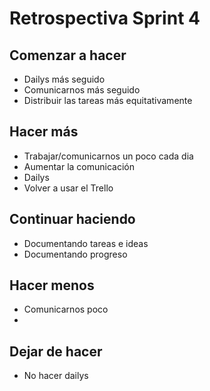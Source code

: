 # Retrospectiva Sprint 4

## Comenzar a hacer
- Dailys más seguido
- Comunicarnos más seguido
- Distribuir las tareas más equitativamente 

## Hacer más
- Trabajar/comunicarnos un poco cada dia
- Aumentar la comunicación
- Dailys
- Volver a usar el Trello

## Continuar haciendo
- Documentando tareas e ideas
- Documentando progreso 

## Hacer menos
- Comunicarnos poco
- 


##  Dejar de hacer
- No hacer dailys



